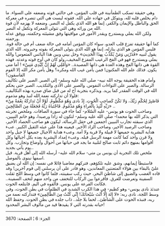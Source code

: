 ------------------------------------------------------------------------

وهي حقيقة تسكب الطمأنينة في قلب المؤمن، في حالتي قوته وضعفه على السواء.
ما دام يخلص قلبه لله، ويتوكل في جهاده على الله. فقوته ليست هي التي تنصره
في معركة الحق والباطل والإيمان والكفر، إنما هو الله الذي يكفل له النصر.
وضعفه لا يهزمه لأن قوة الله من ورائه وهي التي تتولى المعركة وتكفل له
النصر.  
ولكن الله يملي ويستدرج ويقدر الأمور في مواقيتها وفق مشيئته وحكمته، ووفق
عدله ورحمته.  
كما أنها حقيقة تفزع قلب العدو، سواء كان المؤمن أمامه في حالة ضعف أم في
حالة قوة. فليس المؤمن هو الذي ينازله، إنما هو الله الذي يتولى المعركة
بقوته وجبروته. الله الذي يقول لنبيه «فَذَرْنِي وَمَنْ يُكَذِّبُ بِهذَا الْحَدِيثِ» وخل
بيني وبين هذا البائس المتعوس! والله يملي ويستدرج فهو في الفخ الرعيب
المفزع المخيف، ولو كان في أوج قوته وعدته. فهذه القوة هي ذاتها الفخ وهذه
العدة هي ذاتها المصيدة.. «وَأُمْلِي لَهُمْ إِنَّ كَيْدِي مَتِينٌ» ! أما متى يكون. فذلك
علم الله المكنون! فمن يأمن غيب الله ومكره؟ وهل يأمن مكر الله إلا القوم
الفاسقون؟  
وأمام هذه الحقيقة يوجه الله نبيه- صلى الله عليه وسلم- إلى الصبر. الصبر
على تكاليف الرسالة. والصبر على التواءات النفوس. والصبر على الأذى
والتكذيب. الصبر حتى يحكم الله في الوقت المقدر كما يريد. ويذكره بتجربة أخ
له من قبل ضاق صدره بهذه التكاليف، فلولا أن تداركته نعمة الله لنبذ وهو
مذموم:  
«فَاصْبِرْ لِحُكْمِ رَبِّكَ، وَلا تَكُنْ كَصاحِبِ الْحُوتِ. إِذْ نادى وَهُوَ مَكْظُومٌ. لَوْلا أَنْ تَدارَكَهُ
نِعْمَةٌ مِنْ رَبِّهِ لَنُبِذَ بِالْعَراءِ وَهُوَ مَذْمُومٌ. فَاجْتَباهُ رَبُّهُ فَجَعَلَهُ مِنَ الصَّالِحِينَ» ..  
وصاحب الحوت هو يونس- عليه السّلام- كما جاء في سورة الصافات. وملخص تجربته
التي يذكر الله بها محمدا- صلى الله عليه وسلم- لتكون له زادا ورصيدا، وهو
خاتم النبيين، الذي سبقته تجارب النبيين أجمعين في حقل الرسالة، ليكون هو
صاحب الحصاد الأخير، وصاحب الرصيد الأخير، وصاحب الزاد الأخير. فيعينه هذا
على عبئه الثقيل الكبير. عبء هداية البشرية جميعها لا قبيلة ولا قرية ولا
أمة. وعبء هداية الأجيال جميعها لا جيل واحد ولا قرن واحد كما كانت مهمة
الرسل قبله. وعبء إمداد البشرية بعده بكل أجيالها وكل أقوامها بمنهج دائم
ثابت صالح لتلبية ما يجد في حياتها من أحوال وأوضاع وتجارب. وكل يوم يأتي
بجديد..  
ملخص تلك التجربة أن يونس بن متى- سلام الله عليه- أرسله الله إلى أهل
قرية. قيل اسمها نينوى بالموصل.  
فاستبطأ إيمانهم، وشق عليه تلكؤهم، فتركهم مغاضبا قائلا في نفسه: إن الله
لن يضيق عليّ بالبقاء بين هؤلاء المتعنتين المعاندين، وهو قادر على أن
يرسلني إلى قوم آخرين! وقد قاده الغضب والضيق إلى شاطئ البحر، حيث ركب
سفينته، فلما كانوا في وسط اللج ثقلت السفينة وتعرضت للغرق. فأقرعوا بين
الركاب للتخفف من واحد منهم لتخف السفينة.. فكانت القرعة على يونس. فألقوه
في اليم. فابتلعه الحوت.  
عندئذ نادى يونس- وهو كظيم- في هذا الكرب الشديد في الظلمات في بطن الحوت،
وفي وسط اللجة، نادى ربه: «لا إِلهَ إِلَّا أَنْتَ سُبْحانَكَ! إِنِّي كُنْتُ مِنَ الظَّالِمِينَ»
فتداركته نعمة من ربه، فنبذه الحوت على الشاطئ.. لحما بلا جلد.. ذاب جلده
في بطن الحوت. وحفظ الله حياته بقدرته التي لا يقيدها قيد من مألوف البشر
المحدود!

------------------------------------------------------------------------

الجزء: 6 ¦ الصفحة: 3670
